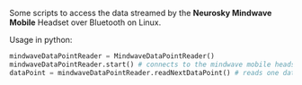 Some scripts to access the data streamed by the **Neurosky Mindwave Mobile** Headset over Bluetooth on Linux.

Usage in python:

```python
mindwaveDataPointReader = MindwaveDataPointReader()
mindwaveDataPointReader.start() # connects to the mindwave mobile headset...
dataPoint = mindwaveDataPointReader.readNextDataPoint() # reads one data point, data point types are specified in  MindwaveDataPoints.py'
``` 